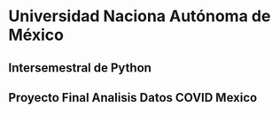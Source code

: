 # Universidad Naciona Autónoma de México
## Intersemestral de Python
## Proyecto Final Analisis Datos COVID Mexico

